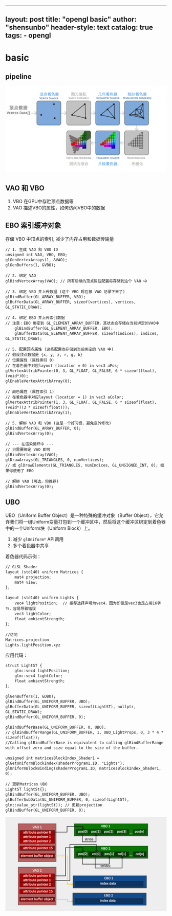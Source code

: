 

---
layout:       post
title:        "opengl basic"
author:       "shensunbo"
header-style: text
catalog:      true
tags:
    - opengl
---
# basic
## pipeline
![pipeline](img/pipeline.png)

## VAO 和 VBO
1. VBO 在GPU中存贮顶点数据等
2. VAO 描述VBO的属性，如何访问VBO中的数据

## EBO 索引缓冲对象
存储 VBO 中顶点的索引, 减少了内存占用和数据传输量

```
// 1. 生成 VAO 和 VBO ID
unsigned int VAO, VBO, EBO;
glGenVertexArrays(1, &VAO);
glGenBuffers(1, &VBO);

// 2. 绑定 VAO
glBindVertexArray(VAO); // 所有后续的顶点属性配置将存储到这个 VAO 中

// 3. 绑定 VBO 并上传数据 (这个 VBO 现在被 VAO 记录下来了)
glBindBuffer(GL_ARRAY_BUFFER, VBO);
glBufferData(GL_ARRAY_BUFFER, sizeof(vertices), vertices, GL_STATIC_DRAW);

// 4. 绑定 EBO 并上传索引数据
// 注意：EBO 绑定到 GL_ELEMENT_ARRAY_BUFFER，其状态会存储在当前绑定的VAO中
    glBindBuffer(GL_ELEMENT_ARRAY_BUFFER, EBO);
    glBufferData(GL_ELEMENT_ARRAY_BUFFER, sizeof(indices), indices, GL_STATIC_DRAW);

// 5. 配置顶点属性 (这些配置也存储到当前绑定的 VAO 中)
// 假设顶点数据是 {x, y, z, r, g, b}
// 位置属性 (属性索引 0)
// 在着色器中对应layout (location = 0) in vec3 aPos;
glVertexAttribPointer(0, 3, GL_FLOAT, GL_FALSE, 6 * sizeof(float), (void*)0);
glEnableVertexAttribArray(0);

// 颜色属性 (属性索引 1)
// 在着色器中对应layout (location = 1) in vec3 aColor;
glVertexAttribPointer(1, 3, GL_FLOAT, GL_FALSE, 6 * sizeof(float), (void*)(3 * sizeof(float)));
glEnableVertexAttribArray(1);

// 5. 解绑 VAO 和 VBO (这是一个好习惯，避免意外修改)
glBindBuffer(GL_ARRAY_BUFFER, 0);
glBindVertexArray(0);

// --- 在渲染循环中 ---
// 只需要绑定 VAO 即可
glBindVertexArray(VAO);
glDrawArrays(GL_TRIANGLES, 0, numVertices);
// 或 glDrawElements(GL_TRIANGLES, numIndices, GL_UNSIGNED_INT, 0); 如果你使用了 EBO

// 解绑 VAO (可选，但推荐)
glBindVertexArray(0);

```

## UBO
UBO（Uniform Buffer Object）是一种特殊的缓冲对象（Buffer Object），它允许我们将一组Uniform变量打包到一个缓冲区中，然后将这个缓冲区绑定到着色器中的一个Uniform块（Uniform Block）上。

1. 减少 `glUniform*` API调用
2. 多个着色器中共享

着色器代码示例：
```
// GLSL Shader
layout (std140) uniform Matrices {
    mat4 projection;
    mat4 view;
};

layout (std140) uniform Lights {
    vec4 lightPosition;  // 推荐选择声明为vec4，因为即使是vec3也是占用16字节，容易导致错误
    vec3 lightColor;
    float ambientStrength;
};

//访问
Matrices.projection
Lights.lightPosition.xyz
```

应用代码：
```
struct LightST {
    glm::vec4 lightPosition;
    glm::vec4 lightColor;
    float ambientStrength;
};

glGenBuffers(1, &UBO);
glBindBuffer(GL_UNIFORM_BUFFER, UBO);
glBufferData(GL_UNIFORM_BUFFER, sizeof(LightST), nullptr, GL_STATIC_DRAW);
glBindBuffer(GL_UNIFORM_BUFFER, 0);

glBindBufferBase(GL_UNIFORM_BUFFER, 0, UBO);
// glBindBufferRange(GL_UNIFORM_BUFFER, 1, UBO_LightProps, 0, 3 * 4 * sizeof(float));
//Calling glBindBufferBase is equivalent to calling glBindBufferRange with offset zero and size equal to the size of the buffer.

unsigned int matricesBlockIndex_Shader1 = glGetUniformBlockIndex(shaderProgram1.ID, "Lights");
glUniformBlockBinding(shaderProgram1.ID, matricesBlockIndex_Shader1, 0);

// 更新Matrices UBO
LightST lightSt{};
glBindBuffer(GL_UNIFORM_BUFFER, UBO);
glBufferSubData(GL_UNIFORM_BUFFER, 0, sizeof(LightST), glm::value_ptr(lightSt)); // 更新projection
glBindBuffer(GL_UNIFORM_BUFFER, 0);
```
![VAO](img/vao.png)